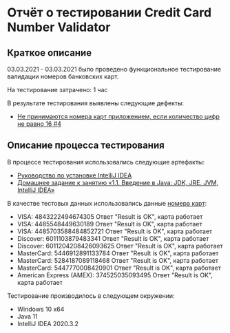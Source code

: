 # **Отчёт о тестировании Credit Card Number Validator**
## Краткое описание
03.03.2021 - 03.03.2021  было проведено функциональное тестирование валидации номеров банковских карт.

На тестирование затрачено: 1 час

В результате тестирования выявлены следующие дефекты:
* [Не принимаются номера карт приложением, если количество цифр не равно 16 #4](https://github.com/SahNau/Credit-Card-Number-Validator/issues/4)

## Описание процесса тестирования
 В процессе тестирования использовались следующие артефакты:

* [Руководство по установке IntelliJ IDEA](https://github.com/netology-code/javaqa-homeworks/blob/master/intro/idea.md)
* [Домашнее задание к занятию «1.1. Введение в Java: JDK, JRE, JVM, IntelliJ IDEA»](https://github.com/netology-code/javaqa-homeworks/tree/master/intro)


В качестве тестовых данных использовались данные [номера карт](https://www.freeformatter.com/credit-card-number-generator-validator.html):
* VISA: 4843222494674305 Ответ "Result is OK", карта работает
* VISA: 4485548449630189 Ответ "Result is OK", карта работает
* VISA: 4485703588484852721 Ответ "Result is OK", карта работает
* Discover: 6011103879483341 Ответ "Result is OK", карта работает
* Discover: 6011204208426093625 Ответ "Result is OK", карта работает
* MasterCard: 5446912891133784 Ответ "Result is OK", карта работает
* MasterCard: 5284187089118468 Ответ "Result is OK", карта работает
* MasterCard: 5447770008420901 Ответ "Result is OK", карта работает
* American Express (AMEX): 374525035093495 Ответ "Result is OK", карта работает

Тестирование производилось в следующем окружении:

* Windows 10 x64
* Java 11
* IntelliJ IDEA 2020.3.2
